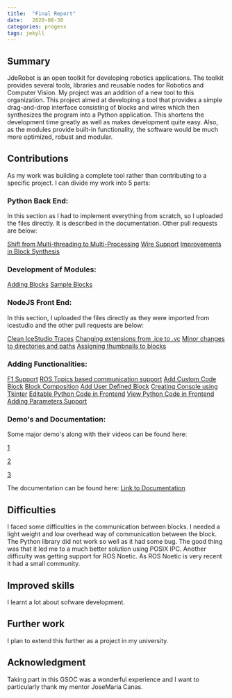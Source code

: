 ```yaml
---
title:  "Final Report"
date:   2020-08-30
categories: progess
tags: jekyll
---
```



## Summary

JdeRobot is an open toolkit for developing robotics applications. The toolkit provides several tools, libraries and reusable nodes for Robotics and Computer Vision. My project was an addition of a new tool to this organization. This project aimed at developing a tool that provides a simple drag-and-drop interface consisting of blocks and wires which then synthesizes the program into a Python application. This shortens the development time greatly as well as makes development quite easy. Also, as the modules provide built-in functionality, the software would be much more optimized, robust and modular.

## Contributions

As my work was building a complete tool rather than contributing to a specific project. I can divide my work into 5 parts:

### Python Back End:

In this section as I had to implement everything from scratch, so I uploaded the files directly. It is described in the documentation. Other pull requests are below:

[Shift from Multi-threading to Multi-Processing](https://github.com/JdeRobot/VisualCircuit/issues/15)
[Wire Support](https://github.com/JdeRobot/VisualCircuit/issues/22)
[Improvements in Block Synthesis](https://github.com/JdeRobot/VisualCircuit/issues/42)

### Development of Modules:

[Adding Blocks](https://github.com/JdeRobot/VisualCircuit/issues/13)
[Sample Blocks](https://github.com/JdeRobot/VisualCircuit/issues/20)

### NodeJS Front End:

In this section, I uploaded the files directly as they were imported from icestudio and the other pull requests are below:

[Clean IceStudio Traces](https://github.com/JdeRobot/VisualCircuit/pull/19)
[Changing extensions from .ice to .vc](https://github.com/JdeRobot/VisualCircuit/issues/41)
[Minor changes to directories and paths](https://github.com/JdeRobot/VisualCircuit/pull/23)
[Assigning thumbnails to blocks](https://github.com/JdeRobot/VisualCircuit/issues/28)

### Adding Functionalities:

[F1 Support](https://github.com/JdeRobot/VisualCircuit/issues/31)
[ROS Topics based communication support](https://github.com/JdeRobot/VisualCircuit/issues/25)
[Add Custom Code Block](https://github.com/JdeRobot/VisualCircuit/issues/32)
[Block Composition](https://github.com/JdeRobot/VisualCircuit/issues/45)
[Add User Defined Block](https://github.com/JdeRobot/VisualCircuit/issues/37)
[Creating Console using Tkinter](https://github.com/JdeRobot/VisualCircuit/issues/36)
[Editable Python Code in Frontend](https://github.com/JdeRobot/VisualCircuit/issues/35)
[View Python Code in Frontend](https://github.com/JdeRobot/VisualCircuit/issues/34)
[Adding Parameters Support](https://github.com/JdeRobot/VisualCircuit/issues/33)


### Demo's and Documentation:

Some major demo's along with their videos can be found here:

[1](https://twitter.com/JdeRobot/status/1298632443969392640)

[2](https://twitter.com/JdeRobot/status/1293209125208367105)

[3](https://twitter.com/JdeRobot?ref_src=twsrc%5Egoogle%7Ctwcamp%5Eserp%7Ctwgr%5Eauthor)


The documentation can be found here: [Link to Documentation](https://jderobot.github.io/VisualCircuit/documentation/)


## Difficulties

I faced some difficulties in the communication between blocks. I needed a light weight and low overhead way of communication between the block. The Python library did not work so well as it had some bug. The good thing was that it led me to a much better solution using POSIX IPC.
Another difficulty was getting support for ROS Noetic. As ROS Noetic is very recent it had a small community.

## Improved skills

I learnt a lot about sofware development.

## Further work

I plan to extend this further as a project in my university.

## Acknowledgment

Taking part in this GSOC was a wonderful experience and I want to particularly thank my mentor JoseMaria Canas.
